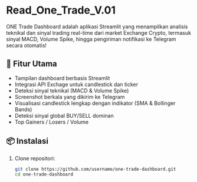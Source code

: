 # Read_One_Trade_V.01

ONE Trade Dashboard adalah aplikasi Streamlit yang menampilkan analisis teknikal dan sinyal trading real-time dari market Exchange Crypto, termasuk sinyal MACD, Volume Spike, hingga pengiriman notifikasi ke Telegram secara otomatis!

## 🚀 Fitur Utama

- Tampilan dashboard berbasis Streamlit
- Integrasi API Exchage untuk candlestick dan ticker
- Deteksi sinyal teknikal (MACD & Volume Spike)
- Screenshot berkala yang dikirim ke Telegram
- Visualisasi candlestick lengkap dengan indikator (SMA & Bollinger Bands)
- Deteksi sinyal global BUY/SELL dominan
- Top Gainers / Losers / Volume

## 📦 Instalasi

1. Clone repositori:
   ```bash
   git clone https://github.com/username/one-trade-dashboard.git
   cd one-trade-dashboard

